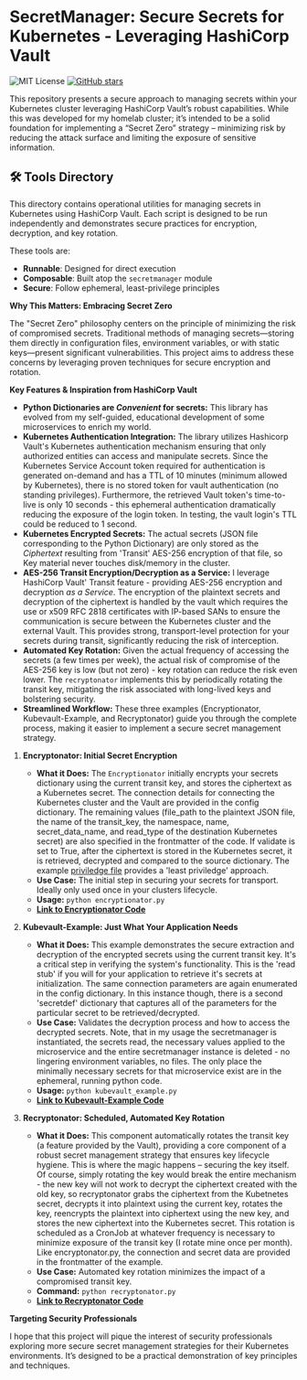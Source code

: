 # SecretManager: Secure Secrets for Kubernetes - Leveraging HashiCorp Vault

![MIT License](https://img.shields.io/github/license/dekeyrej/secretmanager)
[![GitHub stars](https://img.shields.io/github/stars/dekeyrej/secretmanger)](https://github.com/dekeyrej/secretmanger)

This repository presents a secure approach to managing secrets within your Kubernetes cluster leveraging HashiCorp Vault’s robust capabilities. While this was developed for my homelab cluster; it’s intended to be a solid foundation for implementing a “Secret Zero” strategy – minimizing risk by reducing the attack surface and limiting the exposure of sensitive information.

## 🛠️ Tools Directory

This directory contains operational utilities for managing secrets in Kubernetes using HashiCorp Vault. Each script is designed to be run independently and demonstrates secure practices for encryption, decryption, and key rotation.

These tools are:
- **Runnable**: Designed for direct execution
- **Composable**: Built atop the `secretmanager` module
- **Secure**: Follow ephemeral, least-privilege principles

**Why This Matters: Embracing Secret Zero**

The "Secret Zero" philosophy centers on the principle of minimizing the risk of compromised secrets.  Traditional methods of managing secrets—storing them directly in configuration files, environment variables, or with static keys—present significant vulnerabilities. This project aims to address these concerns by leveraging proven techniques for secure encryption and rotation.

**Key Features & Inspiration from HashiCorp Vault**

*   **Python Dictionaries are _Convenient_ for secrets:** This library has evolved from my self-guided, educational development of some microservices to enrich my world.  
*   **Kubernetes Authentication Integration:**  The library utilizes Hashicorp Vault's Kubernetes authentication mechanism ensuring that only authorized entities can access and manipulate secrets. Since the Kubernetes Service Account token required for authentication is generated on-demand and has a TTL of 10 minutes (minimum allowed by Kubernetes), there is no stored token for vault authentication (no standing privileges). Furthermore, the retrieved Vault token's time-to-live is only 10 seconds - this ephemeral authentication dramatically reducing the exposure of the login token.  In testing, the vault login's TTL could be reduced to 1 second.
*   **Kubernetes Encrypted Secrets:**  The actual secrets (JSON file corresponding to the Python Dictionary) are only stored as the _Ciphertext_ resulting from 'Transit' AES-256 encryption of that file, so Key material never touches disk/memory in the cluster.
*   **AES-256 Transit Encryption/Decryption as a Service:**  I leverage HashiCorp Vault' Transit feature - providing AES-256 encryption and decryption _as a Service_. The encryption of the plaintext secrets and decryption of the ciphertext is handled by the vault which requires the use or x509 RFC 2818 certificates with IP-based SANs to ensure the communication is secure between the Kubernetes cluster and the external Vault. This provides strong, transport-level protection for your secrets during transit, significantly reducing the risk of interception.
*   **Automated Key Rotation:**  Given the actual frequency of accessing the secrets (a few times per week), the actual risk of compromise of the AES-256 key is low (but not zero) - key rotation can reduce the risk even lower.  The `recryptonator` implements this by periodically rotating the transit key, mitigating the risk associated with long-lived keys and bolstering security.
*   **Streamlined Workflow:** These three examples (Encryptionator, Kubevault-Example, and Recryptonator) guide you through the complete process, making it easier to implement a secure secret management strategy.

1.  **Encryptonator: Initial Secret Encryption**

    *   **What it Does:** The `Encryptionator` initially encrypts your secrets dictionary using the current transit key, and stores the ciphertext as a Kubernetes secret. The connection details for connecting the Kubernetes cluster and the Vault are provided in the config dictionary.  The remaining values (file_path to the plaintext JSON file, the name of the transit_key, the namespace, name, secret_data_name, and read_type of the destination Kubernetes secret) are also specified in the frontmatter of the code.  If validate is set to True, after the ciphertext is stored in the Kubernetes secret, it is retrieved, decrypted and compared to the source dictionary.  The example [priviledge file](https://github.com/dekeyrej/secretmanager/tree/main/examples/my-app-policy.hcl) provides a 'least priviledge' approach.
    *   **Use Case:** The initial step in securing your secrets for transport. Ideally only used once in your clusters lifecycle.
    *   **Usage:** `python encryptionator.py`
    *   **[Link to Encryptionator Code](https://github.com/dekeyrej/secretmanager/tree/main/tools/encryptonator.py)**

2.  **Kubevault-Example: Just What Your Application Needs**
    *   **What it Does:**  This example demonstrates the secure extraction and decryption of the encrypted secrets using the current transit key.  It's a critical step in verifying the system's functionality. This is the 'read stub' if you will for your application to retrieve it's secrets at initialization.  The same connection parameters are again enumerated in the config dictionary. In this instance though, there is a second 'secretdef' dictionary that captures all of the parameters for the particular secret to be retrieved/decrypted.
    *   **Use Case:** Validates the decryption process and how to access the decrypted secrets. Note, that in my usage the secretmanager is instantiated, the secrets read, the necessary values applied to the microservice and the entire secretmanager instance is deleted - no lingering environment variables, no files.  The only place the minimally necessary secrets for that microservice exist are in the ephemeral, running python code.
    *   **Usage:** `python kubevault_example.py`
    *   **[Link to Kubevault-Example Code](https://github.com/dekeyrej/secretmanager/tree/main/examples/kubevault-example.py)**

3.  **Recryptonator: Scheduled, Automated Key Rotation**
    *   **What it Does:** This component automatically rotates the transit key (a feature provided by the Vault), providing a core component of a robust secret management strategy that ensures key lifecycle hygiene.  This is where the magic happens – securing the key itself. Of course, simply rotating the key would break the entire mechanism - the new key will not work to decrypt the ciphertext created with the old key, so recryptonator grabs the ciphertext from the Kubetnetes secret, decrypts it into plaintext using the current key, rotates the key, reencrypts the plaintext into ciphertext using the new key, and stores the new ciphertext into the Kubernetes secret.  This rotation is scheduled as a CronJob at whatever frequency is necessary to minimize exposure of the transit key (I rotate mine once per month).  Like encryptonator.py, the connection and secret data are provided in the frontmatter of the example.
    *   **Use Case:**  Automated key rotation minimizes the impact of a compromised transit key.
    *   **Command:** `python recryptonator.py`
    *   **[Link to Recryptonator Code](https://github.com/dekeyrej/secretmanager/tree/main/tools/recryptonator.py)**

**Targeting Security Professionals**

I hope that this project will pique the interest of security professionals exploring more secure secret management strategies for their Kubernetes environments.  It’s designed to be a practical demonstration of key principles and techniques.
